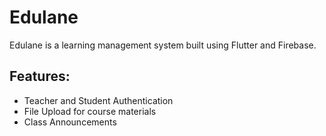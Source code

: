# Edulane

Edulane is a learning management system built using Flutter and Firebase.

## Features:
* Teacher and Student Authentication
* File Upload for course materials
* Class Announcements